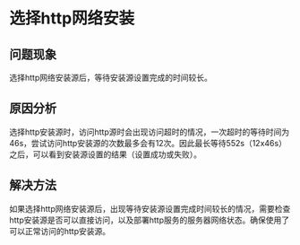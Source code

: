 # 选择http网络安装<a name="ZH-CN_TOPIC_0187457211"></a>

## 问题现象<a name="zh-cn_topic_0187401459_s079358afc7a646ecac367116895121cd"></a>

选择http网络安装源后，等待安装源设置完成的时间较长。

## 原因分析<a name="zh-cn_topic_0187401459_s5def92a13626401e865071b5f2ac127c"></a>

选择http安装源时，访问http源时会出现访问超时的情况，一次超时的等待时间为46s，尝试访问http安装源的次数最多会有12次。因此最长等待552s（12x46s）之后，可以看到安装源设置的结果（设置成功或失败）。

## 解决方法<a name="zh-cn_topic_0187401459_s76bf3c913a674441b1fb8f33ba736814"></a>

如果选择http网络安装源后，出现等待安装源设置完成时间较长的情况，需要检查http安装源是否可以直接访问，以及部署http服务的服务器网络状态。确保使用了可以正常访问的http安装源。

